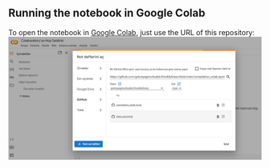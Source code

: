 ## Running the notebook in Google Colab

To open the notebook in [Google Colab](https://colab.research.google.com/), just use the URL 
of this repository:
![Google Colab](img/colab.PNG)
